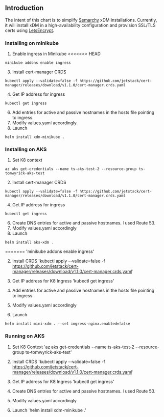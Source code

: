 ## Introduction
The intent of this chart is to simplify [Semarchy](https://semarchy.com) xDM installations. Currently, it will install xDM in a high-availability configuration and provision SSL/TLS certs using [LetsEncrypt](https://letsencrypt.org/).

### Installing on minikube

1. Enable ingress in Minikube
<<<<<<< HEAD
```
minikube addons enable ingress
```
3. Install cert-manager CRDS
```
kubectl apply --validate=false -f https://github.com/jetstack/cert-manager/releases/download/v1.1.0/cert-manager.crds.yaml
```
4. Get IP address for ingress
```
kubectl get ingress
```
6. Add entries for active and passive hostnames in the hosts file pointing to ingress
7. Modify values.yaml accordingly
8. Launch
```
helm install xdm-minikube .
```
### Installing on AKS
1. Set K8 context
```
az aks get-credentials --name ts-aks-test-2 --resource-group ts-tomwyrick-aks-test
```
2. Install cert-manager CRDS
```
kubectl apply --validate=false -f https://github.com/jetstack/cert-manager/releases/download/v1.1.0/cert-manager.crds.yaml
```
4. Get IP address for ingress
```
kubectl get ingress
```
6. Create DNS entries for active and passive hostnames. I used Route 53.
7. Modify values.yaml accordingly
8. Launch
```
helm install aks-xdm .
```
=======
'minikube addons enable ingress'

2. Install CRDS
'kubectl apply --validate=false -f https://github.com/jetstack/cert-manager/releases/download/v1.1.0/cert-manager.crds.yaml'

3. Get IP address for K8 Ingress
'kubectl get ingress'

4. Add entries for active and passive hostnames in the hosts file pointing to ingress

5. Modify values.yaml accordingly

6. Launch
```
helm install mini-xdm . --set ingress-nginx.enabled=false
```

### Running on AKS
1. Set K8 Context
'az aks get-credentials --name ts-aks-test-2 --resource-group ts-tomwyrick-aks-test'

2. Install CRDS
'kubectl apply --validate=false -f https://github.com/jetstack/cert-manager/releases/download/v1.1.0/cert-manager.crds.yaml'

3. Get IP address for K8 Ingress
'kubectl get ingress'

4. Create DNS entries for active and passive hostnames. I used Route 53.

5. Modify values.yaml accordingly

6. Launch
'helm install xdm-minikube .'



